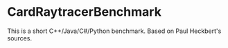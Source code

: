 # CardRaytracerBenchmark
This is a short C++/Java/C#/Python benchmark. Based on Paul Heckbert's sources.
